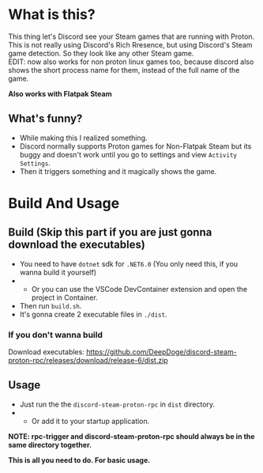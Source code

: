 # What is this?
This thing let's Discord see your Steam games that are running with Proton.<br/>
This is not really using Discord's Rich Rresence, but using Discord's Steam game detection. So they look like any other Steam game.<br/>
EDIT: now also works for non proton linux games too, because discord also shows the short process name for them, instead of the full name of the game.

**Also works with Flatpak Steam**

## What's funny?
- While making this I realized something.
- Discord normally supports Proton games for Non-Flatpak Steam but its buggy and doesn't work until you go to settings and view `Activity Settings`.
- Then it triggers something and it magically shows the game.

# Build And Usage
## Build (Skip this part if you are just gonna download the executables)
- You need to have `dotnet` sdk for `.NET6.0` (You only need this, if you wanna build it yourself)
- - Or you can use the VSCode DevContainer extension and open the project in Container.
- Then run `build.sh`.
- It's gonna create 2 executable files in `./dist`.
### If you don't wanna build
Download executables: https://github.com/DeepDoge/discord-steam-proton-rpc/releases/download/release-6/dist.zip
## Usage
- Just run the the `discord-steam-proton-rpc` in `dist` directory.
- - Or add it to your startup application.

**NOTE: rpc-trigger and discord-steam-proton-rpc should always be in the same directory together.**

**This is all you need to do. For basic usage.**
